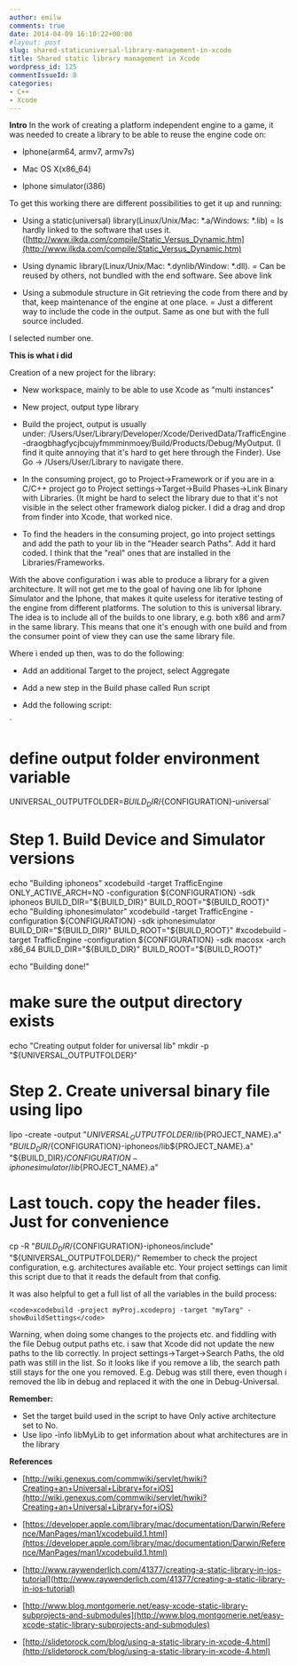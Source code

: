 ```yaml
---
author: emilw
comments: true
date: 2014-04-09 16:10:22+00:00
#layout: post
slug: shared-staticuniversal-library-management-in-xcode
title: Shared static library management in Xcode
wordpress_id: 125
commentIssueId: 8
categories:
- C++
- Xcode
---
```


**Intro**
In the work of creating a platform independent engine to a game, it was needed to create a library to be able to reuse the engine code on:



	
  * Iphone(arm64, armv7, armv7s)

	
  * Mac OS X(x86_64)

	
  * Iphone simulator(i386)


To get this working there are different possibilities to get it up and running:

	
  * Using a static(universal) library(Linux/Unix/Mac: *.a/Windows: *.lib) = Is hardly linked to the software that uses it.([http://www.ilkda.com/compile/Static_Versus_Dynamic.htm](http://www.ilkda.com/compile/Static_Versus_Dynamic.htm)

	
  * Using dynamic library(Linux/Unix/Mac: *.dynlib/Window: *.dll). = Can be reused by others, not bundled with the end software. See above link

	
  * Using a submodule structure in Git retrieving the code from there and by that, keep maintenance of the engine at one place. = Just a different way to include the code in the output. Same as one but with the full source included.


I selected number one.

**This is what i did**

Creation of a new project for the library:



	
  * New workspace, mainly to be able to use Xcode as "multi instances"

	
  * New project, output type library

	
  * Build the project, output is usually under: /Users/User/Library/Developer/Xcode/DerivedData/TrafficEngine-draogbhagfycjbcujyfmmminmoey/Build/Products/Debug/MyOutput.
(I find it quite annoying that it's hard to get here through the Finder). Use Go -> /Users/User/Library to navigate there.

	
  * In the consuming project, go to Project->Framework or if you are in a C/C++ project go to Project settings->Target->Build Phases->Link Binary with Libraries.
(It might be hard to select the library due to that it's not visible in the select other framework dialog picker. I did a drag and drop from finder into Xcode, that worked nice.

	
  * To find the headers in the consuming project, go into project settings and add the path to your lib in the "Header search Paths". Add it hard coded. I think that the "real" ones that are installed in the Libraries/Frameworks.


With the above configuration i was able to produce a library for a given architecture. It will not get me to the goal of having one lib for Iphone Simulator and the Iphone, that makes it quite useless for iterative testing of the engine from different platforms. The solution to this is universal library. The idea is to include all of the builds to one library, e.g. both x86 and arm7 in the same library. This means that one it's enough with one build and from the consumer point of view they can use the same library file.

Where i ended up then, was to do the following:

	
  * Add an additional Target to the project, select Aggregate

	
  * Add a new step in the Build phase called Run script

	
  * Add the following script:


`
# define output folder environment variable
UNIVERSAL_OUTPUTFOLDER=${BUILD_DIR}/${CONFIGURATION}-universal`

# Step 1. Build Device and Simulator versions
echo "Building iphoneos"
xcodebuild -target TrafficEngine ONLY_ACTIVE_ARCH=NO -configuration ${CONFIGURATION} -sdk iphoneos BUILD_DIR="${BUILD_DIR}" BUILD_ROOT="${BUILD_ROOT}"
echo "Building iphonesimulator"
xcodebuild -target TrafficEngine -configuration ${CONFIGURATION} -sdk iphonesimulator BUILD_DIR="${BUILD_DIR}" BUILD_ROOT="${BUILD_ROOT}"
#xcodebuild -target TrafficEngine -configuration ${CONFIGURATION} -sdk macosx -arch x86_64 BUILD_DIR="${BUILD_DIR}" BUILD_ROOT="${BUILD_ROOT}"

echo "Building done!"
# make sure the output directory exists
echo "Creating output folder for universal lib"
mkdir -p "${UNIVERSAL_OUTPUTFOLDER}"

# Step 2. Create universal binary file using lipo
lipo -create -output "${UNIVERSAL_OUTPUTFOLDER}/lib${PROJECT_NAME}.a" "${BUILD_DIR}/${CONFIGURATION}-iphoneos/lib${PROJECT_NAME}.a" "${BUILD_DIR}/${CONFIGURATION}-iphonesimulator/lib${PROJECT_NAME}.a"

# Last touch. copy the header files. Just for convenience
cp -R "${BUILD_DIR}/${CONFIGURATION}-iphoneos/include" "${UNIVERSAL_OUTPUTFOLDER}/"
Remember to check the project configuration, e.g. architectures available etc. Your project settings can limit this script due to that it reads the default from that config.

It was also helpful to get a full list of all the variables in the build process:



    
    <code>xcodebuild -project myProj.xcodeproj -target "myTarg" -showBuildSettings</code>




Warning, when doing some changes to the projects etc. and fiddling with the file Debug output paths etc. i saw that Xcode did not update the new paths to the lib correctly. In project settings->Target->Search Paths, the old path was still in the list. So it looks like if you remove a lib, the search path still stays for the one you removed.
E.g. Debug was still there, even though i removed the lib in debug and replaced it with the one in Debug-Universal.



**Remember:**

- Set the target build used in the script to have Only active architecture set to No.
- Use lipo -info libMyLib to get information about what architectures are in the library

**References**



	
  * [http://wiki.genexus.com/commwiki/servlet/hwiki?Creating+an+Universal+Library+for+iOS](http://wiki.genexus.com/commwiki/servlet/hwiki?Creating+an+Universal+Library+for+iOS)

	
  * [https://developer.apple.com/library/mac/documentation/Darwin/Reference/ManPages/man1/xcodebuild.1.html](https://developer.apple.com/library/mac/documentation/Darwin/Reference/ManPages/man1/xcodebuild.1.html)

	
  * [http://www.raywenderlich.com/41377/creating-a-static-library-in-ios-tutorial](http://www.raywenderlich.com/41377/creating-a-static-library-in-ios-tutorial)

	
  * [http://www.blog.montgomerie.net/easy-xcode-static-library-subprojects-and-submodules](http://www.blog.montgomerie.net/easy-xcode-static-library-subprojects-and-submodules)

	
  * [http://slidetorock.com/blog/using-a-static-library-in-xcode-4.html](http://slidetorock.com/blog/using-a-static-library-in-xcode-4.html)



